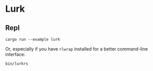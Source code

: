 # Lurk

## Repl

```
cargo run --example lurk
```

Or, especially if you have `rlwrap` installed for a better command-line interface:

```
bin/lurkrs
```
